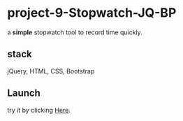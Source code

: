 # project-9-Stopwatch-JQ-BP

a **simple** stopwatch tool to record time quickly.

## stack

jQuery, HTML, CSS, Bootstrap

## Launch

try it by clicking [Here](https://joan-kouloumba/stopwatch).
